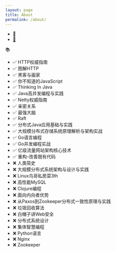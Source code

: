 ```yaml
---
layout: page
title: About
permalink: /about/
---
```


- 👨
- [🏫](http://www.xjau.edu.cn/)

 📚
- ✅ HTTP权威指南
- ✅ 图解HTTP
- ✅ 黑客与画家
- ✅ 你不知道的JavaScript
- ✅ Thinking In Java
- ✅ Java高并发编程与实践
- ✅ Netty权威指南
- ✅ 亲密关系
- ✅ 最强大脑
- ✅ Raft
- ✅ 分布式Java应用基础与实践
- ✅ 大规模分布式存储系统原理解析与架构实战
- ✅ Go语言编程
- ✅ Go并发编程实战
- ✅ 亿级流量网站架构核心技术
- ✅ 重构-改善既有代码
- ❌ 人类简史
- ❌ 大规模分布式系统架构与设计与实践
- ❌ Linux鸟哥私房菜3th
- ❌ 高性能MySQL
- ❌ Clojure编程
- ❌ 面向内向者优势
- ❌ 从Paxos到Zookeeper分布式一致性原理与实践
- ❌ 垃圾回收算法
- ❌ 白帽子讲Web安全
- ❌ 分布式系统设计
- ❌ 集体智慧编程
- ❌ Python语言
- ❌ Nginx
- ❌ Zookeeper
